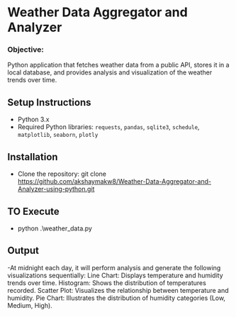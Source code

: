 # Weather Data Aggregator and Analyzer

### Objective:
Python application that fetches weather data from a public API, stores it in a local database, and provides analysis and visualization of the weather trends over time.

## Setup Instructions

- Python 3.x
- Required Python libraries: `requests`, `pandas`, `sqlite3`, `schedule`, `matplotlib`, `seaborn`, `plotly`

## Installation
- Clone the repository:
    git clone https://github.com/akshaymakw8/Weather-Data-Aggregator-and-Analyzer-using-python.git

## TO Execute
- python .\weather_data.py

## Output

-At midnight each day, it will perform analysis and generate the following visualizations sequentially:
Line Chart: Displays temperature and humidity trends over time.
Histogram: Shows the distribution of temperatures recorded.
Scatter Plot: Visualizes the relationship between temperature and humidity.
Pie Chart: Illustrates the distribution of humidity categories (Low, Medium, High).


